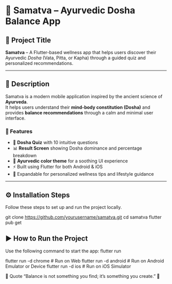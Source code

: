 # 🌿 Samatva – Ayurvedic Dosha Balance App

## 📘 Project Title
**Samatva** – A Flutter-based wellness app that helps users discover their Ayurvedic *Dosha* (Vata, Pitta, or Kapha) through a guided quiz and personalized recommendations.

---

## 🧘 Description
Samatva is a modern mobile application inspired by the ancient science of **Ayurveda**.  
It helps users understand their **mind-body constitution (Dosha)** and provides **balance recommendations** through a calm and minimal user interface.

### 🪷 Features
- 🧠 **Dosha Quiz** with 10 intuitive questions
- 📊 **Result Screen** showing Dosha dominance and percentage breakdown
- 🎨 **Ayurvedic color theme** for a soothing UI experience
- ⚡ Built using Flutter for both Android & iOS
- 💬 Expandable for personalized wellness tips and lifestyle guidance

---

## ⚙️ Installation Steps

Follow these steps to set up and run the project locally.

git clone https://github.com/yourusername/samatva.git
cd samatva
flutter pub get

## ▶️ How to Run the Project
Use the following command to start the app:
flutter run

flutter run -d chrome    # Run on Web
flutter run -d android   # Run on Android Emulator or Device
flutter run -d ios       # Run on iOS Simulator


💬 Quote
“Balance is not something you find; it’s something you create.” 🌼
